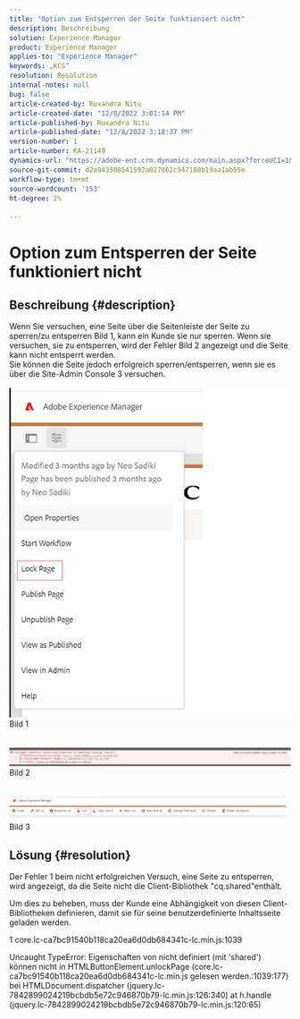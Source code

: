 ```yaml
---
title: "Option zum Entsperren der Seite funktioniert nicht"
description: Beschreibung
solution: Experience Manager
product: Experience Manager
applies-to: "Experience Manager"
keywords: „KCS“
resolution: Resolution
internal-notes: null
bug: false
article-created-by: Ruxandra Nitu
article-created-date: "12/8/2022 3:01:14 PM"
article-published-by: Ruxandra Nitu
article-published-date: "12/8/2022 3:18:37 PM"
version-number: 1
article-number: KA-21149
dynamics-url: "https://adobe-ent.crm.dynamics.com/main.aspx?forceUCI=1&pagetype=entityrecord&etn=knowledgearticle&id=6c4cce23-0977-ed11-81aa-6045bd006a22"
source-git-commit: d2a943508541592a027862c947188b19aa1ab55e
workflow-type: tm+mt
source-wordcount: '153'
ht-degree: 2%

---
```


# Option zum Entsperren der Seite funktioniert nicht

## Beschreibung {#description}

Wenn Sie versuchen, eine Seite über die Seitenleiste der Seite zu sperren/zu entsperren Bild 1, kann ein Kunde sie nur sperren. Wenn sie versuchen, sie zu entsperren, wird der Fehler Bild 2 angezeigt und die Seite kann nicht entsperrt werden. <br>Sie können die Seite jedoch erfolgreich sperren/entsperren, wenn sie es über die Site-Admin Console 3 versuchen.<br> <br>![](assets/___b57d848c-0b77-ed11-81aa-6045bd006a22___.png)<br>Bild 1<br> <br> <br>![](assets/___41e58f92-0b77-ed11-81aa-6045bd006a22___.png)<br>Bild 2<br> <br> <br>![](assets/___43e58f92-0b77-ed11-81aa-6045bd006a22___.png)<br>Bild 3

## Lösung {#resolution}


Der Fehler 1 beim nicht erfolgreichen Versuch, eine Seite zu entsperren, wird angezeigt, da die Seite nicht die Client-Bibliothek &quot;cq.shared&quot;enthält.

Um dies zu beheben, muss der Kunde eine Abhängigkeit von diesen Client-Bibliotheken definieren, damit sie für seine benutzerdefinierte Inhaltsseite geladen werden.





1 core.lc-ca7bc91540b118ca20ea6d0db684341c-lc.min.js:1039

Uncaught TypeError: Eigenschaften von nicht definiert (mit &#39;shared&#39;) können nicht in HTMLButtonElement.unlockPage (core.lc-ca7bc91540b118ca20ea6d0db684341c-lc.min.js gelesen werden.:1039:177) bei HTMLDocument.dispatcher (jquery.lc-7842899024219bcbdb5e72c946870b79-lc.min.js:126:340) at h.handle (jquery.lc-7842899024219bcbdb5e72c946870b79-lc.min.js:120:65)
